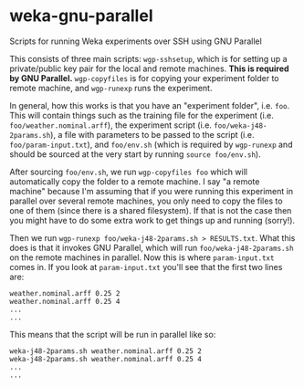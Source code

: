 weka-gnu-parallel
=================

Scripts for running Weka experiments over SSH using GNU Parallel

This consists of three main scripts: `wgp-sshsetup`, which is for setting up a private/public key pair for the local and remote machines. **This is required by GNU Parallel.** `wgp-copyfiles` is for copying your experiment folder to remote machine, and `wgp-runexp` runs the experiment.

In general, how this works is that you have an "experiment folder", i.e. `foo`. This will contain things such as the training file for the experiment (i.e. `foo/weather.nominal.arff`), the experiment script (i.e. `foo/weka-j48-2params.sh`), a file with parameters to be passed to the script (i.e. `foo/param-input.txt`), and `foo/env.sh` (which is required by `wgp-runexp` and should be sourced at the very start by running `source foo/env.sh`).

After sourcing `foo/env.sh`, we run `wgp-copyfiles foo` which will automatically copy the folder to a remote machine. I say "a remote machine" because I'm assuming that if you were running this experiment in parallel over several remote machines, you only need to copy the files to one of them (since there is a shared filesystem). If that is not the case then you might have to do some extra work to get things up and running (sorry!).

Then we run `wgp-runexp foo/weka-j48-2params.sh > RESULTS.txt`. What this does is that it invokes GNU Parallel, which will run `foo/weka-j48-2params.sh` on the remote machines in parallel. Now this is where `param-input.txt` comes in. If you look at `param-input.txt` you'll see that the first two lines are:

```
weather.nominal.arff 0.25 2
weather.nominal.arff 0.25 4
...
...
```

This means that the script will be run in parallel like so:

```
weka-j48-2params.sh weather.nominal.arff 0.25 2
weka-j48-2params.sh weather.nominal.arff 0.25 4
...
...
```


